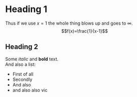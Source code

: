 # Heading 1
Thus if we use $x=1$ the whole thing blows up and goes to $\infty$. 
$$f(x)=\frac{1}{x-1}$$

## Heading 2
Some *italic* and **bold** text.  
And also a list:   

* First of all 
* Secondly 
* And also 
* and also also vic
